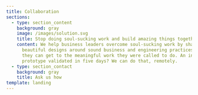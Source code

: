 ```yaml
---
title: Collaboration
sections:
  - type: section_content
    background: gray
    image: /images/solution.svg
    title: Stop doing soul-sucking work and build amazing things together
    content: We help business leaders overcome soul-sucking work by shaping
      beautiful designs around sound business and engineering practices so that
      they can get to the meaningful work they were called to do. An interactive
      prototype validated in five days? We can do that, remotely.
  - type: section_contact
    background: gray
    title: Ask us how
template: landing
---
```


